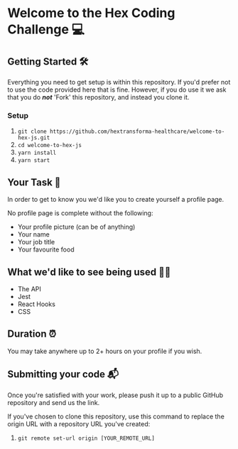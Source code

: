 # Welcome to the Hex Coding Challenge 💻

## Getting Started 🛠
Everything you need to get setup is within this repository. If you'd prefer not to use the code provided here that is fine. However, if you do use it we ask that you do **_not_** 'Fork' this repository, and instead you clone it.

### Setup
1. `git clone https://github.com/hextransforma-healthcare/welcome-to-hex-js.git`
1. `cd welcome-to-hex-js`
1. `yarn install`
1. `yarn start`

## Your Task 📝
In order to get to know you we'd like you to create yourself a profile page.

No profile page is complete without the following:
- Your profile picture (can be of anything)
- Your name
- Your job title
- Your favourite food

## What we'd like to see being used 🕵️‍♂️
- The API
- Jest
- React Hooks
- CSS

## Duration ⏰
You may take anywhere up to 2+ hours on your profile if you wish.

## Submitting your code 📬
Once you're satisfied with your work, please push it up to a public GitHub repository and send us the link.

If you've chosen to clone this repository, use this command to replace the origin URL with a repository URL you've created:
1. `git remote set-url origin [YOUR_REMOTE_URL]`
